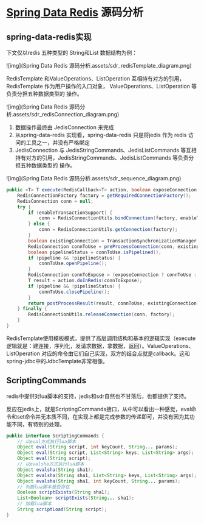 # [Spring Data Redis](https://spring.io/projects/spring-data-redis#overview) 源码分析



## spring-data-redis实现

下文仅以redis 五种类型的 String和List 数据结构为例：

![img](Spring Data Redis 源码分析.assets/sdr_redisTemplate_diagram.png)

RedisTemplate 和ValueOperations、ListOperation 互相持有对方的引用， RedisTemplate 作为用户操作的入口对象， ValueOperations、ListOperation 等负责分担五种数据类型的 操作。

![img](Spring Data Redis 源码分析.assets/sdr_redisConnection_diagram.png)



1. 数据操作最终由 JedisConnection 来完成
2. 从spring-data-redis 实现看，spring-data-redis 只是将jedis 作为 redis 访问的工具之一，并没有严格绑定
3. JedisConnection 与 JedisStringCommands、JedisListCommands 等互相持有对方的引用，JedisStringCommands、JedisListCommands 等负责分担五种数据类型的 操作。

![img](Spring Data Redis 源码分析.assets/sdr_sequence_diagram.png)

```java
public <T> T execute(RedisCallback<T> action, boolean exposeConnection, boolean pipeline) {
	RedisConnectionFactory factory = getRequiredConnectionFactory();
	RedisConnection conn = null;
	try {
		if (enableTransactionSupport) {
			conn = RedisConnectionUtils.bindConnection(factory, enableTransactionSupport);
		} else {
			conn = RedisConnectionUtils.getConnection(factory);
		}
		boolean existingConnection = TransactionSynchronizationManager.hasResource(factory);
		RedisConnection connToUse = preProcessConnection(conn, existingConnection);
		boolean pipelineStatus = connToUse.isPipelined();
		if (pipeline && !pipelineStatus) {
			connToUse.openPipeline();
		}
		RedisConnection connToExpose = (exposeConnection ? connToUse : createRedisConnectionProxy(connToUse));
		T result = action.doInRedis(connToExpose);
		if (pipeline && !pipelineStatus) {
			connToUse.closePipeline();
		}
		return postProcessResult(result, connToUse, existingConnection);
	} finally {
		RedisConnectionUtils.releaseConnection(conn, factory);
	}
}
```

RedisTemplate使用模板模式，提供了高层调用结构和基本的逻辑实现（execute逻辑就是：建连接，序列化，发请求数据，拿数据，返回）。ValueOperations、ListOperation 对应的命令由它们自己实现，双方的结合点就是callback。这和spring-jdbc中的JdbcTemplate非常相像。



## ScriptingCommands

redis中提供对lua脚本的支持，jedis和sdr自然也不甘落后，也都提供了支持。

反应在jedis上，就是ScriptingCommands接口，从中可以看出一种感觉，eval命令和set命令并无本质不同，在实现上都是完成参数的传递即可，并没有因为其功能不同，有特别的处理。

```java
public interface ScriptingCommands {
	// 以eval方式执行lua脚本
    Object eval(String script, int keyCount, String... params);
    Object eval(String script, List<String> keys, List<String> args);
    Object eval(String script);
    // 以evalsha方式执行lua脚本
    Object evalsha(String sha1);
    Object evalsha(String sha1, List<String> keys, List<String> args);
    Object evalsha(String sha1, int keyCount, String... params);
    // 判断lua脚本是否存在
    Boolean scriptExists(String sha1);
    List<Boolean> scriptExists(String... sha1);
    // 加载lua脚本
    String scriptLoad(String script);
}
```

